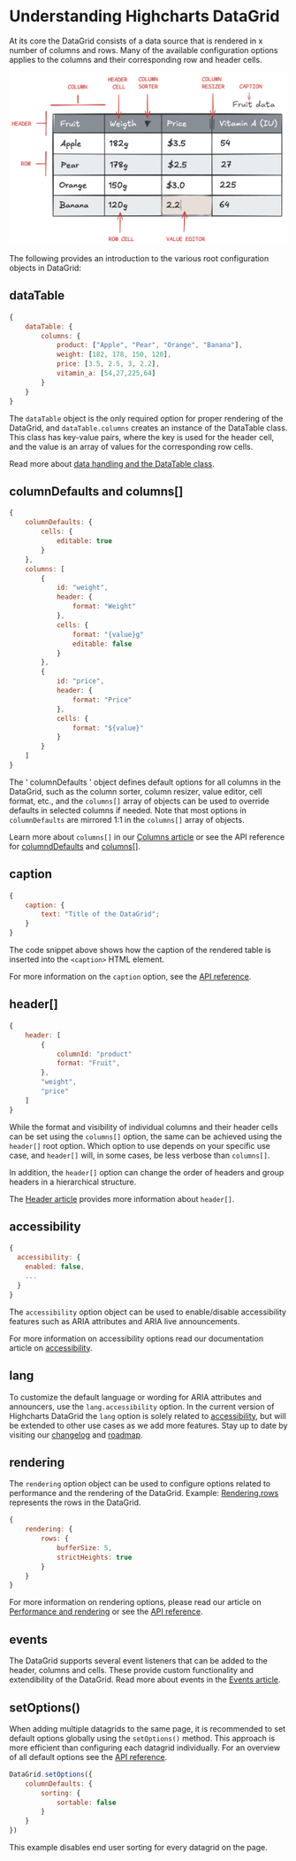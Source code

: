 # Understanding Highcharts DataGrid
At its core the DataGrid consists of a data source that is rendered in x number of columns and rows. Many of the available configuration options applies to the columns and their corresponding row and header cells.

![table](ill_table.png)

The following provides an introduction to the various root configuration objects in DataGrid:

## dataTable
```js
{
    dataTable: {
        columns: {
            product: ["Apple", "Pear", "Orange", "Banana"],
            weight: [182, 178, 150, 120],
            price: [3.5, 2.5, 3, 2.2],
            vitamin_a: [54,27,225,64]
        }
    }
}
```

The `dataTable` object is the only required option for proper rendering of the DataGrid, and `dataTable.columns` creates an instance of the DataTable class. This class has key-value pairs, where the key is used for the header cell, and the value is an array of values for the corresponding row cells.

Read more about [data handling and the DataTable class](https://www.highcharts.com/docs/dashboards/data-table).

## columnDefaults and columns[]
```js
{
    columnDefaults: {
        cells: {
            editable: true
        }
    },
    columns: [
        {
            id: "weight",
            header: {
                format: "Weight"
            },
            cells: {
                format: "{value}g"
                editable: false
            }
        },
        {
            id: "price",
            header: {
                format: "Price"
            },
            cells: {
                format: "${value}"
            }
        }
    ]
}
```

The ' columnDefaults ' object defines default options for all columns in the DataGrid, such as the column sorter, column resizer, value editor, cell format, etc., and the `columns[]` array of objects can be used to override defaults in selected columns if needed. Note that most options in `columnDefaults` are mirrored 1:1 in the `columns[]` array of objects.

Learn more about `columns[]` in our [Columns article](https://www.highcharts.com/docs/datagrid/columns) or see the API reference for [columndDefaults](https://api.highcharts.com/dashboards/#interfaces/DataGrid_Options.Options-1#columnDefaults) and [columns[]](https://api.highcharts.com/dashboards/#interfaces/DataGrid_Options.Options-1#columns).

## caption
```js
{
    caption: {
        text: "Title of the DataGrid";
    }
}
```

The code snippet above shows how the caption of the rendered table is inserted into the `<caption>` HTML element.

For more information on the `caption` option, see the [API reference](https://api.highcharts.com/dashboards/#interfaces/DataGrid_Options.Options-1#caption).

## header[]
```js
{
    header: [
        {
            columnId: "product"
            format: "Fruit",
        },
        "weight",
        "price"
    ]
}
```

While the format and visibility of individual columns and their header cells can be set using the `columns[]` option, the same can be achieved using the `header[]` root option. Which option to use depends on your specific use case, and `header[]` will, in some cases, be less verbose than `columns[]`.

In addition, the `header[]` option can change the order of headers and group headers in a hierarchical structure.

The [Header article](https://www.highcharts.com/docs/datagrid/header) provides more information about `header[]`.

## accessibility
```js
{
  accessibility: {
    enabled: false,
    ...
  }
}
```
The `accessibility` option object can be used to enable/disable accessibility features such as ARIA attributes and ARIA live announcements.

For more information on accessibility options read our documentation article on [accessibility](https://www.highcharts.com/docs/datagrid/accessibility).

## lang
To customize the default language or wording for ARIA attributes and announcers, use the `lang.accessibility` option. In the current version of Highcharts DataGrid the `lang` option is solely related to [accessibility](https://www.highcharts.com/docs/datagrid/accessibility), but will be extended to other use cases as we add more features. Stay up to date by visiting our [changelog](https://www.highcharts.com/blog/changelog/#highcharts-dashboards) and [roadmap](https://www.highcharts.com/blog/roadmap/).

## rendering
The `rendering` option object can be used to configure options related to performance and the rendering of the DataGrid. Example: [Rendering.rows](https://api.highcharts.com/dashboards/#classes/DataGrid_Table_Row.Row-1) represents the rows in the DataGrid.

```js
{
    rendering: {
        rows: {
            bufferSize: 5,
            strictHeights: true
        }
    }
}
```

For more information on rendering options, please read our article on [Performance and rendering](https://www.highcharts.com/docs/datagrid/performance) or see the [API reference](https://api.highcharts.com/dashboards/#interfaces/DataGrid_Options.Options-1#rendering).

## events
The DataGrid supports several event listeners that can be added to the header, columns and cells. These provide custom functionality and extendibility of the DataGrid. Read more about events in the [Events article](https://www.highcharts.com/docs/datagrid/events).

## setOptions()
When adding multiple datagrids to the same page, it is recommended to set default options globally using the `setOptions()` method. This approach is more efficient than configuring each datagrid individually. For an overview of all default options see the [API reference](https://api.highcharts.com/dashboards/#variables/DataGrid_Defaults.Defaults.defaultOptions).

```js
DataGrid.setOptions({
    columnDefaults: {
        sorting: {
            sortable: false
        }
    }
})
```
This example disables end user sorting for every datagrid on the page.